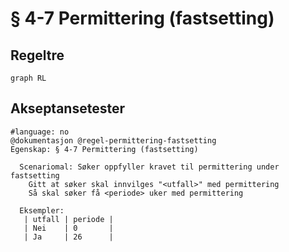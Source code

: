 # § 4-7 Permittering (fastsetting)

## Regeltre

```mermaid
graph RL
```

## Akseptansetester

```gherkin
#language: no
@dokumentasjon @regel-permittering-fastsetting
Egenskap: § 4-7 Permittering (fastsetting)

  Scenariomal: Søker oppfyller kravet til permittering under fastsetting
    Gitt at søker skal innvilges "<utfall>" med permittering
    Så skal søker få <periode> uker med permittering

  Eksempler:
   | utfall | periode |
   | Nei    | 0       |
   | Ja     | 26      |
``` 